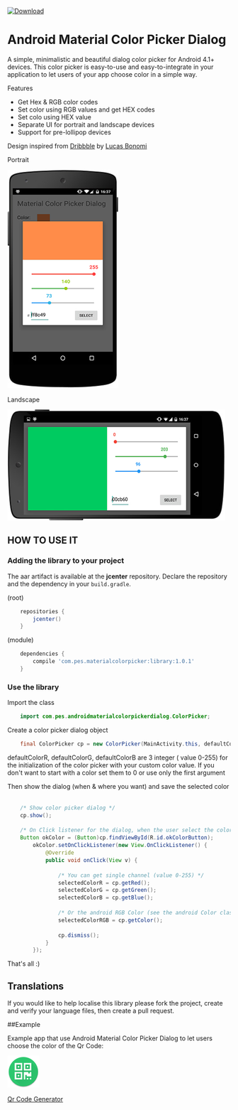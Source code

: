 [ ![Download](https://api.bintray.com/packages/pes8/maven/Material-Color-Picker-Dialog/images/download.svg) ](https://bintray.com/pes8/maven/Material-Color-Picker-Dialog/_latestVersion)

# Android Material Color Picker Dialog
A simple, minimalistic and beautiful dialog color picker for Android 4.1+ devices. This color picker is easy-to-use and easy-to-integrate in your application to let users of your app choose color in a simple way.

Features
- Get Hex & RGB color codes
- Set color using RGB values and get HEX codes
- Set colo using HEX value
- Separate UI for portrait and landscape devices
- Support for pre-lollipop devices

Design inspired from [Dribbble](https://dribbble.com/shots/1858968-Material-Design-colorpicker?list=following&offset=4) by [Lucas Bonomi](http://lucasbonomi.com/)

Portrait

![portrait](/screenshots/main.jpg)

Landscape

![landscape](/screenshots/main_land.jpg)


## HOW TO USE IT

### Adding the library to your project
The aar artifact is available at the **jcenter** repository. Declare the repository and the
dependency in your `build.gradle`.
    
(root)
```groovy
    repositories {
        jcenter()
    }
```
    
(module)
```groovy    
    dependencies {
        compile 'com.pes.materialcolorpicker:library:1.0.1'
    }
```

### Use the library

Import the class
```java
    import com.pes.androidmaterialcolorpickerdialog.ColorPicker;
```

Create a color picker dialog object

```java
    final ColorPicker cp = new ColorPicker(MainActivity.this, defaultColorR, defaultColorG, defaultColorB);
```

defaultColorR, defaultColorG, defaultColorB are 3 integer ( value 0-255) for the initialization of the color picker with your custom color value. If you don't want to start with a color set them to 0 or use only the first argument

Then show the dialog (when & where you want) and save the selected color

```java

    /* Show color picker dialog */
    cp.show();
    
    /* On Click listener for the dialog, when the user select the color */
    Button okColor = (Button)cp.findViewById(R.id.okColorButton);
        okColor.setOnClickListener(new View.OnClickListener() {
            @Override
            public void onClick(View v) {
                
                /* You can get single channel (value 0-255) */
                selectedColorR = cp.getRed();
                selectedColorG = cp.getGreen();
                selectedColorB = cp.getBlue();
                
                /* Or the android RGB Color (see the android Color class reference) */
                selectedColorRGB = cp.getColor();

                cp.dismiss();
            }
        });
```

That's all :)
## Translations

If you would like to help localise this library please fork the project, create and verify your language files, then create a pull request.


##Example

Example app that use Android Material Color Picker Dialog to let users choose the color of the Qr Code:

[![Qr Code Generator](/screenshots/appIcon.png)](http://www.simonepessotto.it/App/QrCodeGeneratorRevolution.apk)

[Qr Code Generator](http://www.simonepessotto.it/App/QrCodeGeneratorRevolution.apk)
